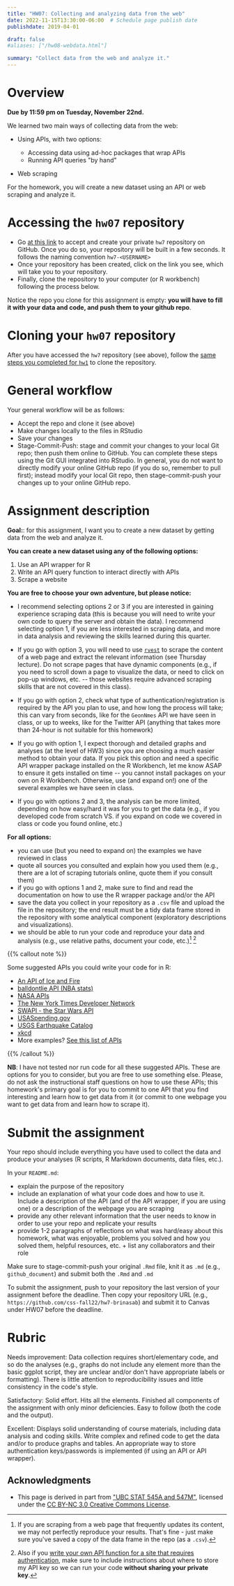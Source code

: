 ```yaml
---
title: "HW07: Collecting and analyzing data from the web"
date: 2022-11-15T13:30:00-06:00  # Schedule page publish date
publishdate: 2019-04-01

draft: false
#aliases: ["/hw08-webdata.html"]

summary: "Collect data from the web and analyze it."
---
```




# Overview

**Due by 11:59 pm on Tuesday, November 22nd.**

We learned two main ways of collecting data from the web:

* Using APIs, with two options:
  * Accessing data using ad-hoc packages that wrap APIs
  * Running API queries "by hand"

* Web scraping

For the homework, you will create a new dataset using an API or web scraping and analyze it.


# Accessing the `hw07` repository

* Go [at this link](https://classroom.github.com/a/pHFIjv3m) to accept and create your private `hw7` repository on GitHub. Once you do so, your repository will be built in a few seconds. It follows the naming convention `hw7-<USERNAME>`  
* Once your repository has been created, click on the link you see, which will take you to your repository. 
* Finally, clone the repository to your computer (or R workbench) following the process below.

Notice the repo you clone for this assignment is empty: **you will have to fill it with your data and code, and push them to your github repo**.

# Cloning your `hw07` repository

After you have accessed the `hw7` repository (see above), follow the [same steps you completed for `hw1`](/homework/edit-readme/) to clone the repository.


# General workflow

Your general workflow will be as follows:

* Accept the repo and clone it (see above)
* Make changes locally to the files in RStudio
* Save your changes
* Stage-Commit-Push: stage and commit your changes to your local Git repo; then push them online to GitHub. You can complete these steps using the Git GUI integrated into RStudio. In general, you do not want to directly modify your online GitHub repo (if you do so, remember to pull first); instead modify your local Git repo, then stage-commit-push your changes up to your online GitHub repo. 


# Assignment description

**Goal:**: for this assignment, I want you to create a new dataset by getting data from the web and analyze it. 

**You can create a new dataset using any of the following options:**

1. Use an API wrapper for R
1. Write an API query function to interact directly with APIs
1. Scrape a website

**You are free to choose your own adventure, but please notice:** 

* I recommend selecting options 2 or 3 if you are interested in gaining experience scraping data (this is because you will need to write your own code to query the server and obtain the data). I recommend selecting option 1, if you are less interested in scraping data, and more in data analysis and reviewing the skills learned during this quarter.

* If you go with option 3, you will need to use [`rvest`](https://github.com/hadley/rvest) to scrape the content of a web page and extract the relevant information (see Thursday lecture). Do not scrape pages that have dynamic components (e.g., if you need to scroll down a page to visualize the data, or need to click on pop-up windows, etc. -- those websites require advanced scraping skills that are not covered in this class).

* If you go with option 2, check what type of authentication/registration is required by the API you plan to use, and how long the process will take; this can vary from seconds, like for the `GeonNmes` API we have seen in class, or up to weeks, like for the Twitter API (anything that takes more than 24-hour is not suitable for this homework)

* If you go with option 1, I expect thorough and detailed graphs and analyses (at the level of HW3) since you are choosing a much easier method to obtain your data. If you pick this option and need a specific API wrapper package installed on the R Workbench, let me know ASAP to ensure it gets installed on time -- you cannot install packages on your own on R Workbench. Otherwise, use (and expand on!) one of the several examples we have seen in class.

* If you go with options 2 and 3, the analysis can be more limited, depending on how easy/hard it was for you to get the data (e.g., if you developed code from scratch VS. if you expand on code we covered in class or code you found online, etc.) 

**For all options:** 
* you can use (but you need to expand on) the examples we have reviewed in class
* quote all sources you consulted and explain how you used them (e.g., there are a lot of scraping tutorials online, quote them if you consult them)
* if you go with options 1 and 2, make sure to find and read the documentation on how to use the R wrapper package and/or the API
* save the data you collect in your repository as a `.csv` file and upload the file in the repository; the end result must be a tidy data frame stored in the repository with some analytical component (exploratory descriptions and visualizations). 
* we should be able to run your code and reproduce your data and analysis (e.g., use relative paths, document your code, etc.)[^repro] [^key]

{{% callout note %}}

Some suggested APIs you could write your code for in R:

* [An API of Ice and Fire](https://anapioficeandfire.com/)
* [balldontlie API (NBA stats)](http://www.balldontlie.io/#introduction)
* [NASA APIs](https://api.nasa.gov/index.html)
* [The New York Times Developer Network](https://developer.nytimes.com/)
* [SWAPI - the Star Wars API](https://swapi.dev/)
* [USASpending.gov](https://api.usaspending.gov/)
* [USGS Earthquake Catalog](https://earthquake.usgs.gov/fdsnws/event/1/)
* [xkcd](https://xkcd.com/json.html)
* More examples? [See this list of APIs]( https://ucsd.libguides.com/c.php?g=90743&p=3202435)

{{% /callout %}}

**NB**: I have not tested nor run code for all these suggested APIs. These are options for you to consider, but you are free to use something else. Please, do not ask the instructional staff questions on how to use these APIs; this homework's primary goal is for you to commit to one API that you find interesting and learn how to get data from it (or commit to one webpage you want to get data from and learn how to scrape it).


# Submit the assignment

Your repo should include everything you have used to collect the data and produce your analyses (R scripts, R Markdown documents, data files, etc.).

In your `README.md`:
* explain the purpose of the repository
* include an explanation of what your code does and how to use it. Include a description of the API (and of the API wrapper, if you are using one) or a description of the webpage you are scraping
* provide any other relevant information that the user needs to know in order to use your repo and replicate your results 
* provide 1-2 paragraphs of reflections on what was hard/easy about this homework, what was enjoyable, problems you solved and how you solved them, helpful resources, etc. + list any collaborators and their role

Make sure to stage-commit-push your original `.Rmd` file, knit it as `.md` (e.g., `github_document`) and submit both the `.Rmd` and `.md`

To submit the assignment, push to your repository the last version of your assignment before the deadline. Then copy your repository URL (e.g., `https://github.com/css-fall22/hw7-brinasab`) and submit it to Canvas under HW07 before the deadline.


# Rubric

Needs improvement: Data collection requires short/elementary code, and so do the analyses (e.g., graphs do not include any element more than the basic ggplot script, they are unclear and/or don't have appropriate labels or formatting). There is little attention to reproducibility issues and little consistency in the code's style.

Satisfactory: Solid effort. Hits all the elements. Finished all components of the assignment with only minor deficiencies. Easy to follow (both the code and the output). 

Excellent: Displays solid understanding of course materials, including data analysis and coding skills. Write complex and refined code to get the data and/or to produce graphs and tables. An appropriate way to store authentication keys/passwords is implemented (if using an API or API wrapper).


## Acknowledgments


* This page is derived in part from ["UBC STAT 545A and 547M"](http://stat545.com), licensed under the [CC BY-NC 3.0 Creative Commons License](https://creativecommons.org/licenses/by-nc/3.0/).

[^repro]: If you are scraping from a web page that frequently updates its content, we may not perfectly reproduce your results. That's fine - just make sure you've saved a copy of the data frame in the repo (as a `.csv`).
[^key]: Also if you [write your own API function for a site that requires authentication](https://cran.r-project.org/web/packages/httr/vignettes/api-packages.html#authentication), make sure to include instructions about where to store my API key so we can run your code **without sharing your private key**.
